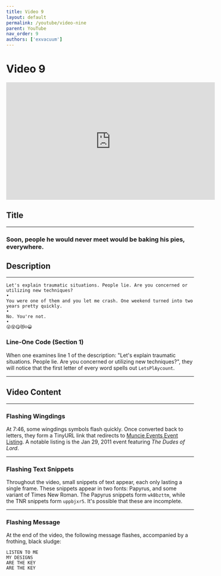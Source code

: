 ```yaml
---
title: Video 9
layout: default
permalink: /youtube/video-nine
parent: YouTube
nav_order: 9
authors: ['exvacuum']
---
```


# Video 9
<iframe width="560" height="315" src="https://www.youtube.com/embed/l3D6WLWYJoE" frameborder="0" allow="accelerometer; autoplay; encrypted-media; gyroscope; picture-in-picture" allowfullscreen></iframe>

## Title

---

### Soon, people he would never meet would be baking his pies, everywhere.

## Description

---

```
Let's explain traumatic situations. People lie. Are you concerned or utilizing new techniques?
•
You were one of them and you let me crash. One weekend turned into two years pretty quickly.
•
No. You're not.
•
😜😵😋😻☺😀
```

### Line-One Code (Section 1)
When one examines line 1 of the description: "Let's explain traumatic situations. People lie. Are you concerned or utilizing new techniques?", they will notice that the first letter of every word spells out `LetsPlAycount`.

---

## Video Content

---

### Flashing Wingdings
At 7:46, some wingdings symbols flash quickly. Once converted back to letters, they form a TinyURL link that redirects to [Muncie Events Event Listing](https://muncieevents.com/tag/193_alternative_music/direction:pastv). A notable listing is the Jan 29, 2011 event featuring *The Dudes of Lord*.

---

### Flashing Text Snippets
Throughout the video, small snippets of text appear, each only lasting a single frame. These snippets appear in two fonts: Papyrus, and some variant of Times New Roman. The Papyrus snippets form `wkBbzttm`, while the TNR snippets form `uppbjxr5`. It's possible that these are incomplete.

---

### Flashing Message
At the end of the video, the following message flashes, accompanied by a frothing, black sludge:
```
LISTEN TO ME
MY DESIGNS
ARE THE KEY
ARE THE KEY
```